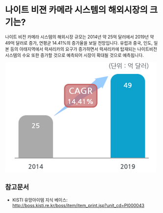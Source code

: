 # 나이트 비젼 카메라 시스템의 해외시장의 크기는?
나이트 비전 카메라 시스템의 해외시장 규모는 2014년 약 25억 달러에서 2019년 약 49억 달러로 증가, 연평균 14.41%의 증가율을 보일 전망입니다.
유럽과 중국, 인도, 일본 등의 아태지역에서 럭셔리카의 요구가 증가하면서 럭셔리카에 탑재되는 나이트비전시스템의 수요 또한 증가할 것으로 예측되어 시장이 확대될 것으로 예측됩니다.

![ ](./images/나이트_비젼_카메라_시스템_Q12_1_1.PNG) 
 
## 참고문서
- KISTI 유망아이템 지식 베이스: http://boss.kisti.re.kr/boss/item/item_print.jsp?unit_cd=PI000043
